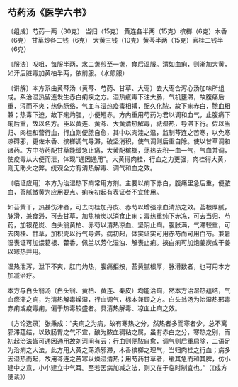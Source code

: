 ## 芍药汤《医学六书》

〔组成〕芍药一两（30克） 当归（15克） 黄连各半两（15克）槟榔（6克）木香（6克） 甘草炒各二钱（6克） 大黄三钱（10克）黄芩半两（15克）官桂二钱半（6克）

〔服法〕㕮咀，每服半两，水二盏煎至一盏，食后温服。清如血痢，则渐加大黄，如汗后脏毒加黄柏半两，依前服。（水煎服）

〔讲解〕本方系由黄芩汤（黄芩、芍药、甘草、大枣）去大枣合泻心汤加味所组成。系治湿热留连发生赤白痢疾之方。湿热疫毒下注大肠，气机壅滞，故腹痛后重，泻而不爽；热伤肠络，气血与湿热疫毒相搏，酝久化脓，故下痢赤白，脓血相兼；热毒下迫，故下痢灼肛，小便短赤。方内重用芍药为君以调和血气，止腹痛下痢后重，故以名方。臣以黄连、黄芩、大黄清热解毒，祛湿热，导滞下行。佐以当归、肉桂和营行血，行血则便脓自愈，其中以肉洼之温，监制芩连之苦寒，以免寒凉碍邪，更佐木香、槟榔调气导滞，破坚消积，使气调则后重自除。使以甘草调和诸药。方中芍药配甘草能缓急止痛，大黄配槟榔，荡热去积一血一气，气血并调，使疫毒从大便而泄，体现“通因通用”。大黄得肉桂，行血之力更强，肉桂得大黄，则无助火之弊。统观全方有清热解毒、调气和血之效。

〔临证应用〕本方为治湿热下痢常用方剂。主要以痢下赤白，腹痛里急后重，便脓血，苔腻微黄为应用要点。痢疾初起有表证者不宜使用。

如苔黄干，热甚伤津者，可去肉桂加丹皮、赤芍以增强凉血清热之效。苔根厚腻，脉滑，兼食滞，可去甘草，加焦楂炭以消食止痢；毒热重纯下赤冻，可去当归、芍药，加银花炭、白头翁黄柏、赤芍以清热凉血、坚阴止痢。腹胀满，气滞较重，可去肉桂、甘草，加枳壳以行气导滞。病初起，体实证实可用赤芍而可用白芍。兼暑湿表证可加煨葛根、藿香，佩兰以芳化湿浊、解表止痢。挾白痢可加炮姜炭或干姜以寒热并用。

湿热泄泻，泄下不爽，肛门灼热，腹痛拒按，苔黄腻根厚，脉滑数者，也可用本方加减治疗。

本方与白头翁汤（白头翁、黄柏、黄连、秦皮）均能治痢，然本方治湿热蕴结，气血瘀滞之痢，为清热解毒燥湿，行血调气，标本兼顾之方。白头翁汤为治湿热邪毒赤痢或疫毒痢，偏于热毒较盛者。具清热解毒、凉血止痢之效。

〔方论选录〕张秉成：“夫痢之为病，故有寒热之分，然热者多而寒者少，总不离邪滞蕴结，以致肠胃之气不宣，酿为脓血稠粘之属，虽有赤白之分，寒热之别，而初起治法皆可通因通用故刘河间有云：行血则便脓自愈，调气则后重启除，二语足为治痢之大法。此方用大黄之荡涤邪滞，木香槟榔之理气，当归肉桂之行血；病多因湿热而起，故用芩连之苦寒以燥湿清热；用芍药甘草者，缓其急而和其脾，仿小建中之意，小小建立中气耳。至若因病加减之法，则又在于临时制宜也。”（《成方便读》）
